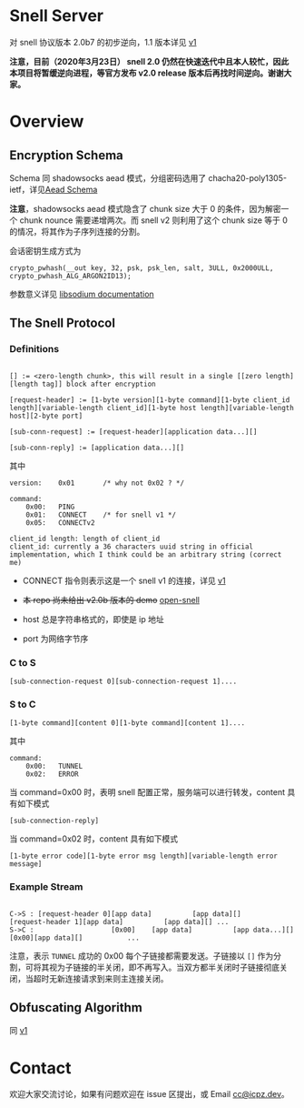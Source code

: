 # Snell Server

对 snell 协议版本 2.0b7 的初步逆向，1.1 版本详见 [v1](README.v1.md)

**注意，目前（2020年3月23日） snell 2.0 仍然在快速迭代中且本人较忙，因此本项目将暂缓逆向进程，等官方发布 v2.0 release 版本后再找时间逆向。谢谢大家。**

# Overview

## Encryption Schema

Schema 同 shadowsocks aead 模式，分组密码选用了 chacha20-poly1305-ietf，详见[Aead Schema](http://shadowsocks.org/en/spec/AEAD-Ciphers.html)

**注意**，shadowsocks aead 模式隐含了 chunk size 大于 0 的条件，因为解密一个 chunk nounce 需要递增两次。而 snell v2 则利用了这个 chunk size 等于 0 的情况，将其作为子序列连接的分割。

会话密钥生成方式为

```
crypto_pwhash(__out key, 32, psk, psk_len, salt, 3ULL, 0x2000ULL, crypto_pwhash_ALG_ARGON2ID13);
```
参数意义详见 [libsodium documentation](https://libsodium.gitbook.io/doc/password_hashing/the_argon2i_function#key-derivation)

## The Snell Protocol

### Definitions

```

[] := <zero-length chunk>, this will result in a single [[zero length][length tag]] block after encryption

[request-header] := [1-byte version][1-byte command][1-byte client_id length][variable-length client_id][1-byte host length][variable-length host][2-byte port]

[sub-conn-request] := [request-header][application data...][]

[sub-conn-reply] := [application data...][]
```

其中

```
version:    0x01       /* why not 0x02 ? */

command:
    0x00:   PING
    0x01:   CONNECT    /* for snell v1 */
    0x05:   CONNECTv2

client_id length: length of client_id
client_id: currently a 36 characters uuid string in official implementation, which I think could be an arbitrary string (correct me)
```

* CONNECT 指令则表示这是一个 snell v1 的连接，详见 [v1](README.v1.md)

* ~~本 repo 尚未给出 v2.0b 版本的 demo~~ [open-snell](https://github.com/icpz/open-snell)

* host 总是字符串格式的，即使是 ip 地址

* port 为网络字节序

### C to S

```
[sub-connection-request 0][sub-connection-request 1]....
```

### S to C

```
[1-byte command][content 0][1-byte command][content 1]....
```

其中

```
command:
    0x00:   TUNNEL
    0x02:   ERROR
```

当 command=0x00 时，表明 snell 配置正常，服务端可以进行转发，content 具有如下模式

```
[sub-connection-reply]
```


当 command=0x02 时，content 具有如下模式

```
[1-byte error code][1-byte error msg length][variable-length error message]
```

### Example Stream

```

C->S : [request-header 0][app data]          [app data][]               [request-header 1][app data]          [app data][] ...
S->C :                   [0x00]    [app data]          [app data...][]                              [0x00][app data][]           ...

```

注意，表示 `TUNNEL` 成功的 0x00 每个子链接都需要发送。子链接以 `[]` 作为分割，可将其视为子链接的半关闭，即不再写入。当双方都半关闭时子链接彻底关闭，当超时无新连接请求到来则主连接关闭。

## Obfuscating Algorithm

同 [v1](README.v1.md)

# Contact

欢迎大家交流讨论，如果有问题欢迎在 issue 区提出，或 Email [cc@icpz.dev](mailto:cc@icpz.dev)。

